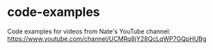 # code-examples
Code examples for videos from Nate's YouTube channel: https://www.youtube.com/channel/UCMRq8jY28QcLqWP7GQpHUBg
